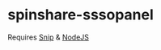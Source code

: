 # spinshare-sssopanel
 
Requires [Snip](https://github.com/dlrudie/Snip) & [NodeJS](https://nodejs.org/)
